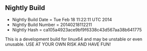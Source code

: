 
Nightly Build
------------------------------

* Nightly Build Date = Tue Feb 18 11:22:11 UTC 2014
* Nightly Build Number = 20140218112211
* Nightly Hash = ca105a4923ace9bf9f6338c43d567aa38b641775

This is a development build for linux64 and may be unstable or even unusable.
USE AT YOUR OWN RISK AND HAVE FUN!

